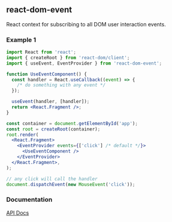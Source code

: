 ## react-dom-event

React context for subscribing to all DOM user interaction events.

### Example 1

```jsx
import React from 'react';
import { createRoot } from 'react-dom/client';
import { useEvent, EventProvider } from 'react-dom-event';

function UseEventComponent() {
  const handler = React.useCallback((event) => {
    /* do something with any event */
  });

  useEvent(handler, [handler]);
  return <React.Fragment />;
}

const container = document.getElementById('app');
const root = createRoot(container);
root.render(
  <React.Fragment>
    <EventProvider events={['click'] /* default */}>
      <UseEventComponent />
    </EventProvider>
  </React.Fragment>,
);

// any click will call the handler
document.dispatchEvent(new MouseEvent('click'));
```

### Documentation

[API Docs](https://kmalakoff.github.io/react-dom-event/)
